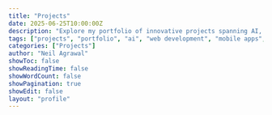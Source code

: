```yaml
---
title: "Projects"
date: 2025-06-25T10:00:00Z
description: "Explore my portfolio of innovative projects spanning AI, web development, mobile apps, and DevOps solutions."
tags: ["projects", "portfolio", "ai", "web development", "mobile apps", "devops"]
categories: ["Projects"]
author: "Neil Agrawal"
showToc: false
showReadingTime: false
showWordCount: false
showPagination: true
showEdit: false
layout: "profile"
---
```


